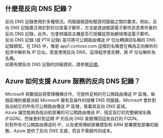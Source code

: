 ## 什麼是反向 DNS 記錄？

反向 DNS 記錄使用於多種情況。伺服器驗證和驗證伺服器之間的要求。例如，反向 DNS 記錄廣泛用於對抗垃圾電子郵件，方法是透過驗證電子郵件訊息寄件者的反向 DNS 記錄，此外，也會辨識該主機是否已授權從原始網域傳送電子郵件。<BR> 反向 DNS 記錄 (或 PTR 記錄) 是可將可公開路由傳送 IP 位址轉譯回名稱的 DNS 記錄類型。在 DNS 中，像是 app1.contoso.com 這樣的名稱會在稱為正向解析的程序中解析為 IP 位址。若是使用反向 DNS，這項程序會反轉，將 IP 位址解析為名稱。<BR> 如需有關反向 DNS 記錄的詳細資訊，請參閱[這裡](http://en.wikipedia.org/wiki/Reverse_DNS_lookup)。<BR>

## Azure 如何支援 Azure 服務的反向 DNS 記錄？

Microsoft 與數個註冊管理機構合作，可提供足夠的可公開路由傳送 IP 區塊。每個區塊則被委派給 Microsoft 擁有及操作的授權 DNS 伺服器。Microsoft 會針對指派給它的所有可公開路由傳送 IP 區塊，裝載其反向 DNS 區域。<BR> Azure 讓您能夠為指派給部署的可公開路由傳送 IP，指定自訂的完整網域名稱 (FQDN)。然後會針對這類 IP 的反向 DNS 查閱傳回這些自訂的 FQDN。<BR> 針對所有可公開路由傳送的 IP，以及使用傳統部署模型和 ARM 部署模型部署的服務，Azure 提供了反向 DNS 支援，而且不需額外的成本。

<!---HONumber=AcomDC_0316_2016-->